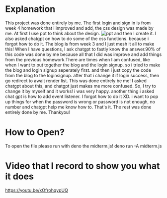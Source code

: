 # Explanation
This project was done entirely by me. 
The first login and sign in is from week 4 homework that i improved and add, the css design was made by me. At first I use ppt to think about the design. 
![ppt](https://github.com/ccc112a/ws112a/assets/105598068/6e732c44-2579-4346-87ee-d319fffe7df7)
and then I create it. I also asked chatgpt on how to do some of the css functions. because i forgot how to do it.
The blog is from week 3 and I just mesh it all to make this! 
When I have questions, I ask chatgpt to fastly know the answer.90% of this code was done by me because all that I did was improve and add things from the previous homework.There are times when I am confused, like when I want to put together the blog and the login signup. so i tried to make the blog and login signup seperately first. and then i just copy the code from the blog to the loginsignup. after that i change it if login success, then go redirect to await render list. This was done entirely be me! I asked chatgpt about this, and chatgpt just makes me more confused. So, I try to change it by myself and it works! i was very happy.
another thing i asked chat gpt is how to add event listener. I forgot how to do it XD. i want to pop up things for when the password is wrong or password is not enough, no number and chatgpt help me know how to. That's it. The rest was done entirely done by me. Thankyou!
# How to Open?
To open the file please run with deno the midterm.js!
deno run -A midterm.js

# Video that I record to show you what it does

https://youtu.be/xOfrohqypUQ 


